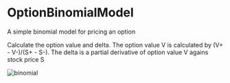 # OptionBinomialModel
A simple binomial model for pricing an option

Calculate the option value and delta. The option value V is calculated by (V+ - V-)/(S+ - S-). The delta is a partial derivative of option value V agains stock price S

![binomial](https://user-images.githubusercontent.com/40011512/227236455-c8ae5c77-aec8-4434-bf57-0761826e949b.png)
